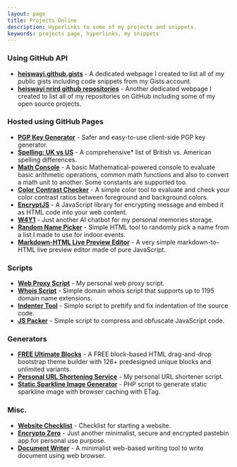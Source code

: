 ```yaml
---
layout: page
title: Projects Online
description: Hyperlinks to some of my projects and snippets.
keywords: projects page, hyperlinks, my snippets
---
```


### Using GitHub API

- [**heiswayi.github.gists**](http://heiswayi.github.io/my-gists/) - A dedicated webpage I created to list all of my public gists including code snippets from my Gists account.
- [**heiswayi nrird github repositories**](http://heiswayi.github.io/my-repos/) - Another dedicated webpage I created to list all of my repositories on GitHub including some of my open source projects.

### Hosted using GitHub Pages

- [**PGP Key Generator**](http://heiswayi.github.io/pgp/) - Safer and easy-to-use client-side PGP key generator.
- [**Spelling: UK vs US**](http://heiswayi.github.io/spelling-uk-vs-us) - A comprehensive* list of British vs. American spelling differences.
- [**Math Console**](http://heiswayi.github.io/math-console/) - A basic Mathematical-powered console to evaluate basic arithmetic operations, common math functions and also to convert a math unit to another. Some constants are supported too.
- [**Color Contrast Checker**](http://heiswayi.github.io/color-contrast-checker) - A simple color tool to evaluate and check your color contrast ratios between foreground and background colors.
- [**EncryptJS**](http://heiswayi.github.io/encryptjs/) - A JavaScript library for encrypting message and embed it as HTML code into your web content.
- [**W4Y1**](http://heiswayi.github.io/w4y1/) - Just another AI chatbot for my personal memories storage.
- [**Random Name Picker**](http://heiswayi.github.io/random-name-picker/) - Simple HTML tool to randomly pick a name from a list I made to use for indoor events.
- [**Markdown-HTML Live Preview Editor**](http://heiswayi.github.io/markdown-editor) - A very simple markdown-to-HTML live preview editor made of pure JavaScript.

### Scripts

- [**Web Proxy Script**](http://nrird.xyz/proxy/) - My personal web proxy script.
- [**Whois Script**](http://nrird.xyz/scripts/whois/) - Simple domain whois script that supports up to 1195 domain name extensions.
- [**Indenter Tool**](http://nrird.xyz/scripts/indenter-tool/) - Simple script to prettify and fix indentation of the source code.
- [**JS Packer**](http://nrird.xyz/scripts/js-packer/) - Simple script to compress and obfuscate JavaScript code.

### Generators

- [**FREE Ultimate Blocks**](http://nrird.xyz/ultimate-blocks) - A FREE block-based HTML drag-and-drop bootstrap theme builder with 126+ predesigned unique blocks and unlimited variants.
- [**Personal URL Shortening Service**](http://nrird.xyz/scripts/url-shortener/) - My personal URL shortener script.
- [**Static Sparkline Image Generator**](http://nrird.xyz/scripts/sparkline/) - PHP script to generate static sparkline image with browser caching with ETag.

### Misc.

- [**Website Checklist**](http://nrird.xyz/website-checklist) -  Checklist for starting a website.
- [**Encrypto Zero**](https://nrird.xyz/encrypto-zero) - Just another minimalist, secure and encrypted pastebin app for personal use purpose.
- [**Document Writer**](https://nrird.xyz/document-writer) - A minimalist web-based writing tool to write document using web browser.
